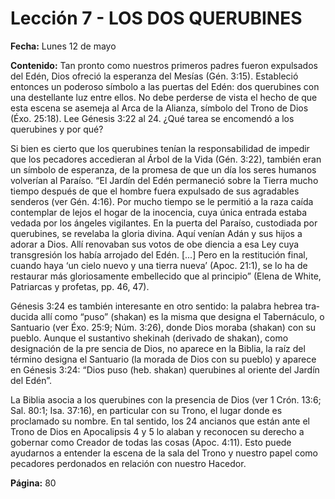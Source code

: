 # Lección 7 - LOS DOS QUERUBINES

**Fecha:** Lunes 12 de mayo

**Contenido:**
Tan pronto como nuestros primeros padres fueron expulsados del Edén, Dios
ofreció la esperanza del Mesías (Gén. 3:15). Estableció entonces un poderoso
símbolo a las puertas del Edén: dos querubines con una destellante luz entre
ellos. No debe perderse de vista el hecho de que esta escena se asemeja al Arca
de la Alianza, símbolo del Trono de Dios (Éxo. 25:18).
Lee Génesis 3:22 al 24. ¿Qué tarea se encomendó a los querubines y por qué?

Si bien es cierto que los querubines tenían la responsabilidad de impedir
que los pecadores accedieran al Árbol de la Vida (Gén. 3:22), también eran un
símbolo de esperanza, de la promesa de que un día los seres humanos volverían
al Paraíso. “El Jardín del Edén permaneció sobre la Tierra mucho tiempo después
de que el hombre fuera expulsado de sus agradables senderos (ver Gén. 4:16).
Por mucho tiempo se le permitió a la raza caída contemplar de lejos el hogar
de la inocencia, cuya única entrada estaba vedada por los ángeles vigilantes.
En la puerta del Paraíso, custodiada por querubines, se revelaba la gloria divina.
Aquí venían Adán y sus hijos a adorar a Dios. Allí renovaban sus votos de obe­
diencia a esa Ley cuya transgresión los había arrojado del Edén. [...] Pero en la
restitución final, cuando haya ‘un cielo nuevo y una tierra nueva’ (Apoc. 21:1),
se lo ha de restaurar más gloriosamente embellecido que al principio” (Elena
de White, Patriarcas y profetas, pp. 46, 47).

Génesis 3:24 es también interesante en otro sentido: la palabra hebrea tra­
ducida allí como “puso” (shakan) es la misma que designa el Tabernáculo, o
Santuario (ver Éxo. 25:9; Núm. 3:26), donde Dios moraba (shakan) con su pueblo.
Aunque el sustantivo shekinah (derivado de shakan), como designación de la pre­
sencia de Dios, no aparece en la Biblia, la raíz del término designa el Santuario
(la morada de Dios con su pueblo) y aparece en Génesis 3:24: “Dios puso (heb.
shakan) querubines al oriente del Jardín del Edén”.

La Biblia asocia a los querubines con la presencia de Dios (ver 1 Crón. 13:6;
Sal. 80:1; Isa. 37:16), en particular con su Trono, el lugar donde es proclamado
su nombre. En tal sentido, los 24 ancianos que están ante el Trono de Dios en
Apocalipsis 4 y 5 lo alaban y reconocen su derecho a gobernar como Creador
de todas las cosas (Apoc. 4:11). Esto puede ayudarnos a entender la escena de
la sala del Trono y nuestro papel como pecadores perdonados en relación con
nuestro Hacedor.

**Página:** 80

